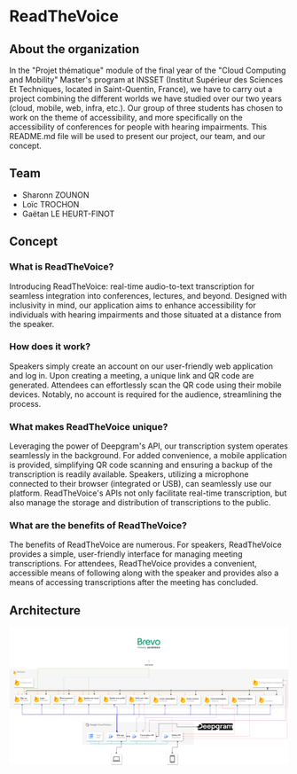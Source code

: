 # ReadTheVoice

## About the organization

In the "Projet thématique" module of the final year of the "Cloud Computing and Mobility" Master's program at INSSET (Institut Supérieur des Sciences Et Techniques, located in Saint-Quentin, France), we have to carry out a project combining the different worlds we have studied over our two years (cloud, mobile, web, infra, etc.).
Our group of three students has chosen to work on the theme of accessibility, and more specifically on the accessibility of conferences for people with hearing impairments.
This README.md file will be used to present our project, our team, and our concept.

## Team

- Sharonn ZOUNON
- Loïc TROCHON
- Gaëtan LE HEURT-FINOT

## Concept

### What is ReadTheVoice?

Introducing ReadTheVoice: real-time audio-to-text transcription for seamless integration into conferences, lectures, and beyond. Designed with inclusivity in mind, our application aims to enhance accessibility for individuals with hearing impairments and those situated at a distance from the speaker.

### How does it work? 

Speakers simply create an account on our user-friendly web application and log in. Upon creating a meeting, a unique link and QR code are generated. Attendees can effortlessly scan the QR code using their mobile devices. Notably, no account is required for the audience, streamlining the process.

### What makes ReadTheVoice unique?

Leveraging the power of Deepgram's API, our transcription system operates seamlessly in the background. 
For added convenience, a mobile application is provided, simplifying QR code scanning and ensuring a backup of the transcription is readily available. Speakers, utilizing a microphone connected to their browser (integrated or USB), can seamlessly use our platform. ReadTheVoice's APIs not only facilitate real-time transcription, but also manage the storage and distribution of transcriptions to the public.

### What are the benefits of ReadTheVoice?

The benefits of ReadTheVoice are numerous. For speakers, ReadTheVoice provides a simple, user-friendly interface for managing meeting transcriptions. For attendees, ReadTheVoice provides a convenient, accessible means of following along with the speaker and provides also a means of accessing transcriptions after the meeting has concluded.

## Architecture

![Architecture](.img/architecture.png)